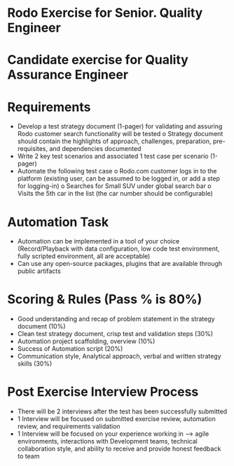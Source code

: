 
# Rodo Exercise for Senior. Quality Engineer

# Candidate exercise for Quality Assurance Engineer


# Requirements
+ Develop a test strategy document (1-pager) for validating and assuring Rodo customer search functionality will be tested
o	Strategy document should contain the highlights of approach, challenges, preparation, pre-requisites, and dependencies documented
+ Write 2 key test scenarios and associated 1 test case per scenario (1-pager)
+ Automate the following test case 
o	Rodo.com customer logs in to the platform (existing user, can be assumed to be logged in, or add a step for logging-in)
o	Searches for Small SUV under global search bar
o	Visits the 5th car in the list (the car number should be configurable)


# Automation Task

+ Automation can be implemented in a tool of your choice (Record/Playback with data configuration, low code test environment, fully scripted environment, all are acceptable)
+ Can use any open-source packages, plugins that are available through public artifacts


# Scoring & Rules (Pass % is 80%)

+ Good understanding and recap of problem statement in the strategy document (10%)
+ Clean test strategy document, crisp test and validation steps (30%)
+ Automation project scaffolding, overview (10%)
+ Success of Automation script (20%)
+ Communication style, Analytical approach, verbal and written strategy skills (30%)


# Post Exercise Interview Process

+ There will be 2 interviews after the test has been successfully submitted
+ 1 Interview will be focused on submitted exercise review, automation review, and requirements validation
+ 1 Interview will be focused on your experience working in —> agile environments, interactions with Development teams, technical collaboration style, and ability to receive and provide honest feedback to team

